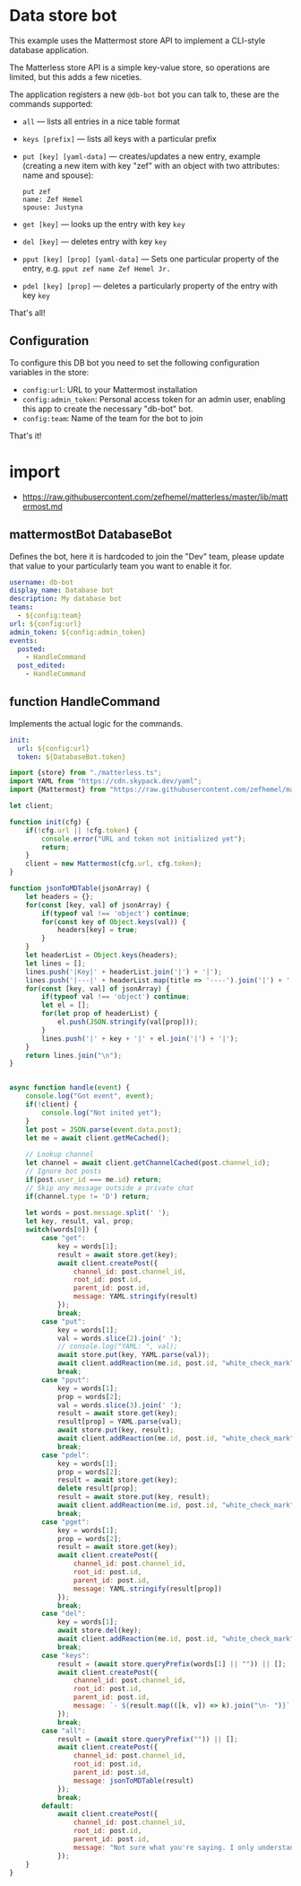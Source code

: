 # Data store bot
This example uses the Mattermost store API to implement a CLI-style database application.

The Matterless store API is a simple key-value store, so operations are limited, but this adds a few niceties.

The application registers a new `@db-bot` bot you can talk to, these are the commands supported:

* `all` — lists all entries in a nice table format
* `keys [prefix]` — lists all keys with a particular prefix
* `put [key] [yaml-data]` — creates/updates a new entry, example (creating a new item with key "zef" with an object with two attributes: name and spouse):
  
      put zef
      name: Zef Hemel
      spouse: Justyna
* `get [key]` — looks up the entry with key `key`
* `del [key]` — deletes entry with key `key` 
* `pput [key] [prop] [yaml-data]` — Sets one particular property of the entry, e.g. `pput zef name Zef Hemel Jr.`
* `pdel [key] [prop]` — deletes a particularly property of the entry with key `key`

That's all!

## Configuration
To configure this DB bot you need to set the following configuration variables in the store:

* `config:url`: URL to your Mattermost installation
* `config:admin_token`: Personal access token for an admin user, enabling this app to create the necessary "db-bot" bot.
* `config:team`: Name of the team for the bot to join

That's it!

# import
* https://raw.githubusercontent.com/zefhemel/matterless/master/lib/mattermost.md

## mattermostBot DatabaseBot
Defines the bot, here it is hardcoded to join the "Dev" team, please update that value to your particularly team you want to enable it for.
```yaml
username: db-bot
display_name: Database bot
description: My database bot
teams:
  - ${config:team}
url: ${config:url}
admin_token: ${config:admin_token}
events:
  posted:
    - HandleCommand
  post_edited:
    - HandleCommand
```

## function HandleCommand
Implements the actual logic for the commands.

```yaml
init:
  url: ${config:url}
  token: ${DatabaseBot.token}
```

```javascript
import {store} from "./matterless.ts";
import YAML from "https://cdn.skypack.dev/yaml";
import {Mattermost} from "https://raw.githubusercontent.com/zefhemel/matterless/master/lib/mattermost_client.js";

let client;

function init(cfg) {
    if(!cfg.url || !cfg.token) {
        console.error("URL and token not initialized yet");
        return;
    }
    client = new Mattermost(cfg.url, cfg.token);
}

function jsonToMDTable(jsonArray) {
    let headers = {};
    for(const [key, val] of jsonArray) {
        if(typeof val !== 'object') continue;
        for(const key of Object.keys(val)) {
            headers[key] = true;
        }
    }
    let headerList = Object.keys(headers);
    let lines = [];
    lines.push('|Key|' + headerList.join('|') + '|');
    lines.push('|---|' + headerList.map(title => '----').join('|') + '|');
    for(const [key, val] of jsonArray) {
        if(typeof val !== 'object') continue;
        let el = [];
        for(let prop of headerList) {
            el.push(JSON.stringify(val[prop]));
        }
        lines.push('|' + key + '|' + el.join('|') + '|');
    }
    return lines.join("\n");
}


async function handle(event) {
    console.log("Got event", event);
    if(!client) {
        console.log("Not inited yet");
    }
    let post = JSON.parse(event.data.post);
    let me = await client.getMeCached();
    
    // Lookup channel
    let channel = await client.getChannelCached(post.channel_id);
    // Ignore bot posts
    if(post.user_id === me.id) return;
    // Skip any message outside a private chat
    if(channel.type != 'D') return;
        
    let words = post.message.split(' ');
    let key, result, val, prop;
    switch(words[0]) {
        case "get":
            key = words[1];
            result = await store.get(key);
            await client.createPost({
                channel_id: post.channel_id,
                root_id: post.id,
                parent_id: post.id,
                message: YAML.stringify(result)
            });
            break;
        case "put":
            key = words[1];
            val = words.slice(2).join(' ');
            // console.log("YAML: ", val);
            await store.put(key, YAML.parse(val));
            await client.addReaction(me.id, post.id, "white_check_mark");
            break;
        case "pput":
            key = words[1];
            prop = words[2];
            val = words.slice(3).join(' ');
            result = await store.get(key);
            result[prop] = YAML.parse(val);
            await store.put(key, result);
            await client.addReaction(me.id, post.id, "white_check_mark");
            break;
        case "pdel":
            key = words[1];
            prop = words[2];
            result = await store.get(key);
            delete result[prop];
            result = await store.put(key, result);
            await client.addReaction(me.id, post.id, "white_check_mark");
            break;
        case "pget":
            key = words[1];
            prop = words[2];
            result = await store.get(key);
            await client.createPost({
                channel_id: post.channel_id,
                root_id: post.id,
                parent_id: post.id,
                message: YAML.stringify(result[prop])
            });
            break;
        case "del":
            key = words[1];
            await store.del(key);
            await client.addReaction(me.id, post.id, "white_check_mark");
            break;
        case "keys":
            result = (await store.queryPrefix(words[1] || "")) || [];
            await client.createPost({
                channel_id: post.channel_id,
                root_id: post.id,
                parent_id: post.id,
                message: `- ${result.map(([k, v]) => k).join("\n- ")}`
            });
            break;
        case "all":
            result = (await store.queryPrefix("")) || [];
            await client.createPost({
                channel_id: post.channel_id,
                root_id: post.id,
                parent_id: post.id,
                message: jsonToMDTable(result)
            });
            break;
        default:
            await client.createPost({
                channel_id: post.channel_id,
                root_id: post.id,
                parent_id: post.id,
                message: "Not sure what you're saying. I only understand the commands `all`, `keys`, `put`, `get`, `pput`, `pget`, `del` and `pdel`, so perhaps try one of those."
            });
    }
}
```

